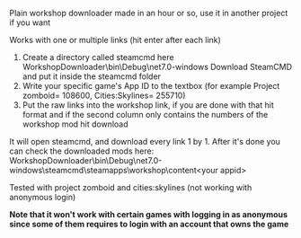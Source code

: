 Plain workshop downloader made in an hour or so, use it in another project if you want

Works with one or multiple links (hit enter after each link)


1. Create a directory called steamcmd here WorkshopDownloader\bin\Debug\net7.0-windows
   Download SteamCMD and put it inside the steamcmd folder
2. Write your specific game's App ID to the textbox (for example Project zomboid= 108600, Cities:Skylines= 255710)
3. Put the raw links into the workshop link, if you are done with that hit format and if the second column only contains the numbers of the workshop mod hit download

It will open steamcmd, and download every link 1 by 1.
After it's done you can check the downloaded mods here:
WorkshopDownloader\bin\Debug\net7.0-windows\steamcmd\steamapps\workshop\content\<your appid>


Tested with project zomboid and cities:skylines (not working with anonymous login)


<b>Note that it won't work with certain games with logging in as anonymous since some of them requires to login with an account that owns the game
